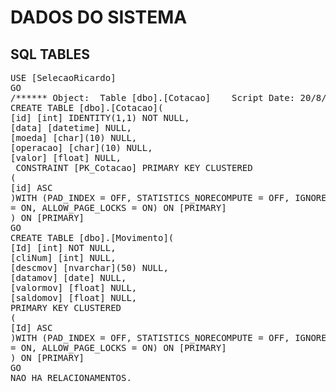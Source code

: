 # DADOS DO SISTEMA

## SQL TABLES

<pre>
USE [SelecaoRicardo]
GO
/****** Object:  Table [dbo].[Cotacao]    Script Date: 20/8/19 11:34:35 ******/
CREATE TABLE [dbo].[Cotacao](
[id] [int] IDENTITY(1,1) NOT NULL,
[data] [datetime] NULL,
[moeda] [char](10) NULL,
[operacao] [char](10) NULL,
[valor] [float] NULL,
 CONSTRAINT [PK_Cotacao] PRIMARY KEY CLUSTERED 
(
[id] ASC
)WITH (PAD_INDEX = OFF, STATISTICS_NORECOMPUTE = OFF, IGNORE_DUP_KEY = OFF, ALLOW_ROW_LOCKS 
= ON, ALLOW_PAGE_LOCKS = ON) ON [PRIMARY]
) ON [PRIMARY]
GO
CREATE TABLE [dbo].[Movimento](
[Id] [int] NOT NULL,
[cliNum] [int] NULL,
[descmov] [nvarchar](50) NULL,
[datamov] [date] NULL,
[valormov] [float] NULL,
[saldomov] [float] NULL,
PRIMARY KEY CLUSTERED 
(
[Id] ASC
)WITH (PAD_INDEX = OFF, STATISTICS_NORECOMPUTE = OFF, IGNORE_DUP_KEY = OFF, ALLOW_ROW_LOCKS 
= ON, ALLOW_PAGE_LOCKS = ON) ON [PRIMARY]
) ON [PRIMARY]
GO
NAO HA RELACIONAMENTOS.

</pre>


